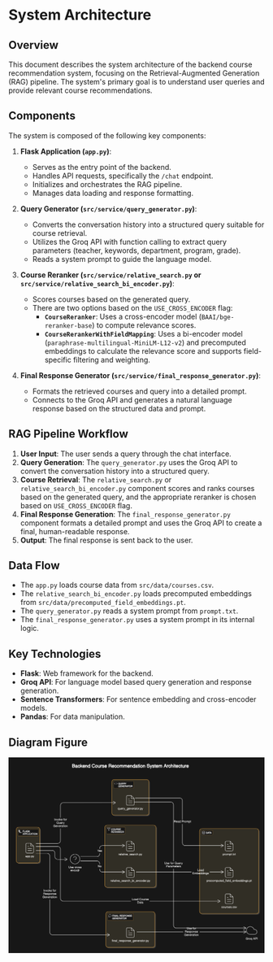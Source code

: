 
# System Architecture

## Overview

This document describes the system architecture of the backend course recommendation system, focusing on the Retrieval-Augmented Generation (RAG) pipeline. The system's primary goal is to understand user queries and provide relevant course recommendations.

## Components

The system is composed of the following key components:

1.  **Flask Application (`app.py`)**:
    *   Serves as the entry point of the backend.
    *   Handles API requests, specifically the `/chat` endpoint.
    *   Initializes and orchestrates the RAG pipeline.
    *   Manages data loading and response formatting.

2.  **Query Generator (`src/service/query_generator.py`)**:
    *   Converts the conversation history into a structured query suitable for course retrieval.
    *   Utilizes the Groq API with function calling to extract query parameters (teacher, keywords, department, program, grade).
    *   Reads a system prompt to guide the language model.

3.  **Course Reranker (`src/service/relative_search.py` or `src/service/relative_search_bi_encoder.py`)**:
    *   Scores courses based on the generated query.
    *   There are two options based on the `USE_CROSS_ENCODER` flag:
        *   **`CourseReranker`**: Uses a cross-encoder model (`BAAI/bge-reranker-base`) to compute relevance scores.
        *   **`CourseRerankerWithFieldMapping`**: Uses a bi-encoder model (`paraphrase-multilingual-MiniLM-L12-v2`) and precomputed embeddings to calculate the relevance score and supports field-specific filtering and weighting.

4.  **Final Response Generator (`src/service/final_response_generator.py`)**:
    *   Formats the retrieved courses and query into a detailed prompt.
    *   Connects to the Groq API and generates a natural language response based on the structured data and prompt.

## RAG Pipeline Workflow

1.  **User Input**: The user sends a query through the chat interface.
2.  **Query Generation**: The `query_generator.py` uses the Groq API to convert the conversation history into a structured query.
3.  **Course Retrieval**: The `relative_search.py` or `relative_search_bi_encoder.py` component scores and ranks courses based on the generated query, and the appropriate reranker is chosen based on `USE_CROSS_ENCODER` flag.
4.  **Final Response Generation**: The `final_response_generator.py` component formats a detailed prompt and uses the Groq API to create a final, human-readable response.
5.  **Output**: The final response is sent back to the user.

## Data Flow

-   The `app.py` loads course data from `src/data/courses.csv`.
-   The `relative_search_bi_encoder.py` loads precomputed embeddings from `src/data/precomputed_field_embeddings.pt`.
-   The `query_generator.py` reads a system prompt from `prompt.txt`.
-   The `final_response_generator.py` uses a system prompt in its internal logic.

## Key Technologies

-   **Flask**: Web framework for the backend.
-   **Groq API**: For language model based query generation and response generation.
-   **Sentence Transformers**: For sentence embedding and cross-encoder models.
-   **Pandas**: For data manipulation.

## Diagram Figure

![System Diagram](./src/assets/system-diagram.png)